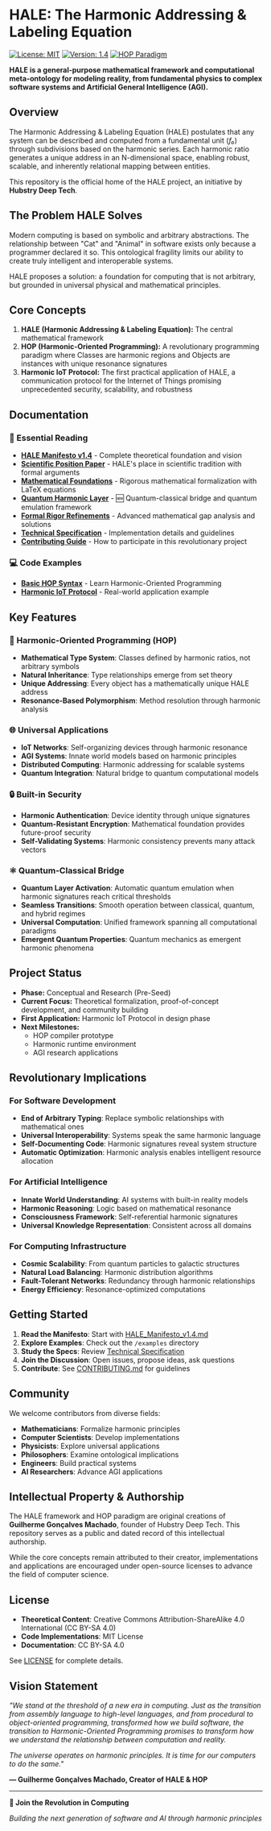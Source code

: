 # HALE: The Harmonic Addressing & Labeling Equation

[![License: MIT](https://img.shields.io/badge/License-MIT-yellow.svg)](https://opensource.org/licenses/MIT)
[![Version: 1.4](https://img.shields.io/badge/Manifesto-v1.4-blue.svg)](HALE_Manifesto_v1.4.md)
[![HOP Paradigm](https://img.shields.io/badge/Paradigm-HOP-green.svg)](docs/TECHNICAL_SPECIFICATION.md)

**HALE is a general-purpose mathematical framework and computational meta-ontology for modeling reality, from fundamental physics to complex software systems and Artificial General Intelligence (AGI).**

## Overview

The Harmonic Addressing & Labeling Equation (HALE) postulates that any system can be described and computed from a fundamental unit (*f₀*) through subdivisions based on the harmonic series. Each harmonic ratio generates a unique address in an N-dimensional space, enabling robust, scalable, and inherently relational mapping between entities.

This repository is the official home of the HALE project, an initiative by **Hubstry Deep Tech**.

## The Problem HALE Solves

Modern computing is based on symbolic and arbitrary abstractions. The relationship between "Cat" and "Animal" in software exists only because a programmer declared it so. This ontological fragility limits our ability to create truly intelligent and interoperable systems.

HALE proposes a solution: a foundation for computing that is not arbitrary, but grounded in universal physical and mathematical principles.

## Core Concepts

1. **HALE (Harmonic Addressing & Labeling Equation):** The central mathematical framework
2. **HOP (Harmonic-Oriented Programming):** A revolutionary programming paradigm where Classes are harmonic regions and Objects are instances with unique resonance signatures
3. **Harmonic IoT Protocol:** The first practical application of HALE, a communication protocol for the Internet of Things promising unprecedented security, scalability, and robustness

## Documentation

### 📖 Essential Reading
- **[HALE Manifesto v1.4](HALE_Manifesto_v1.4.md)** - Complete theoretical foundation and vision
- **[Scientific Position Paper](docs/HALE_SCIENTIFIC_POSITION.md)** - HALE's place in scientific tradition with formal arguments
- **[Mathematical Foundations](docs/MATHEMATICAL_FOUNDATIONS.md)** - Rigorous mathematical formalization with LaTeX equations
- **[Quantum Harmonic Layer](docs/QUANTUM_HARMONIC_LAYER.md)** - 🆕 Quantum-classical bridge and quantum emulation framework
- **[Formal Rigor Refinements](docs/FORMAL_RIGOR_REFINEMENTS.md)** - Advanced mathematical gap analysis and solutions
- **[Technical Specification](docs/TECHNICAL_SPECIFICATION.md)** - Implementation details and guidelines
- **[Contributing Guide](CONTRIBUTING.md)** - How to participate in this revolutionary project

### 💻 Code Examples
- **[Basic HOP Syntax](examples/basic_hop_syntax.hop)** - Learn Harmonic-Oriented Programming
- **[Harmonic IoT Protocol](examples/harmonic_iot_protocol.md)** - Real-world application example

## Key Features

### 🎵 Harmonic-Oriented Programming (HOP)
- **Mathematical Type System**: Classes defined by harmonic ratios, not arbitrary symbols
- **Natural Inheritance**: Type relationships emerge from set theory
- **Unique Addressing**: Every object has a mathematically unique HALE address
- **Resonance-Based Polymorphism**: Method resolution through harmonic analysis

### 🌐 Universal Applications
- **IoT Networks**: Self-organizing devices through harmonic resonance
- **AGI Systems**: Innate world models based on harmonic principles
- **Distributed Computing**: Harmonic addressing for scalable systems
- **Quantum Integration**: Natural bridge to quantum computational models

### 🔒 Built-in Security
- **Harmonic Authentication**: Device identity through unique signatures
- **Quantum-Resistant Encryption**: Mathematical foundation provides future-proof security
- **Self-Validating Systems**: Harmonic consistency prevents many attack vectors

### ⚛️ Quantum-Classical Bridge
- **Quantum Layer Activation**: Automatic quantum emulation when harmonic signatures reach critical thresholds
- **Seamless Transitions**: Smooth operation between classical, quantum, and hybrid regimes
- **Universal Computation**: Unified framework spanning all computational paradigms
- **Emergent Quantum Properties**: Quantum mechanics as emergent harmonic phenomena

## Project Status

- **Phase:** Conceptual and Research (Pre-Seed)
- **Current Focus:** Theoretical formalization, proof-of-concept development, and community building
- **First Application:** Harmonic IoT Protocol in design phase
- **Next Milestones:** 
  - HOP compiler prototype
  - Harmonic runtime environment
  - AGI research applications

## Revolutionary Implications

### For Software Development
- **End of Arbitrary Typing**: Replace symbolic relationships with mathematical ones
- **Universal Interoperability**: Systems speak the same harmonic language
- **Self-Documenting Code**: Harmonic signatures reveal system structure
- **Automatic Optimization**: Harmonic analysis enables intelligent resource allocation

### For Artificial Intelligence
- **Innate World Understanding**: AI systems with built-in reality models
- **Harmonic Reasoning**: Logic based on mathematical resonance
- **Consciousness Framework**: Self-referential harmonic signatures
- **Universal Knowledge Representation**: Consistent across all domains

### For Computing Infrastructure
- **Cosmic Scalability**: From quantum particles to galactic structures
- **Natural Load Balancing**: Harmonic distribution algorithms
- **Fault-Tolerant Networks**: Redundancy through harmonic relationships
- **Energy Efficiency**: Resonance-optimized computations

## Getting Started

1. **Read the Manifesto**: Start with [HALE_Manifesto_v1.4.md](HALE_Manifesto_v1.4.md)
2. **Explore Examples**: Check out the `/examples` directory
3. **Study the Specs**: Review [Technical Specification](docs/TECHNICAL_SPECIFICATION.md)
4. **Join the Discussion**: Open issues, propose ideas, ask questions
5. **Contribute**: See [CONTRIBUTING.md](CONTRIBUTING.md) for guidelines

## Community

We welcome contributors from diverse fields:
- **Mathematicians**: Formalize harmonic principles
- **Computer Scientists**: Develop implementations
- **Physicists**: Explore universal applications
- **Philosophers**: Examine ontological implications
- **Engineers**: Build practical systems
- **AI Researchers**: Advance AGI applications

## Intellectual Property & Authorship

The HALE framework and HOP paradigm are original creations of **Guilherme Gonçalves Machado**, founder of Hubstry Deep Tech. This repository serves as a public and dated record of this intellectual authorship.

While the core concepts remain attributed to their creator, implementations and applications are encouraged under open-source licenses to advance the field of computer science.

## License

- **Theoretical Content**: Creative Commons Attribution-ShareAlike 4.0 International (CC BY-SA 4.0)
- **Code Implementations**: MIT License
- **Documentation**: CC BY-SA 4.0

See [LICENSE](LICENSE) for complete details.

## Vision Statement

*"We stand at the threshold of a new era in computing. Just as the transition from assembly language to high-level languages, and from procedural to object-oriented programming, transformed how we build software, the transition to Harmonic-Oriented Programming promises to transform how we understand the relationship between computation and reality.*

*The universe operates on harmonic principles. It is time for our computers to do the same."*

**— Guilherme Gonçalves Machado, Creator of HALE & HOP**

---

**🚀 Join the Revolution in Computing**

*Building the next generation of software and AI through harmonic principles*
